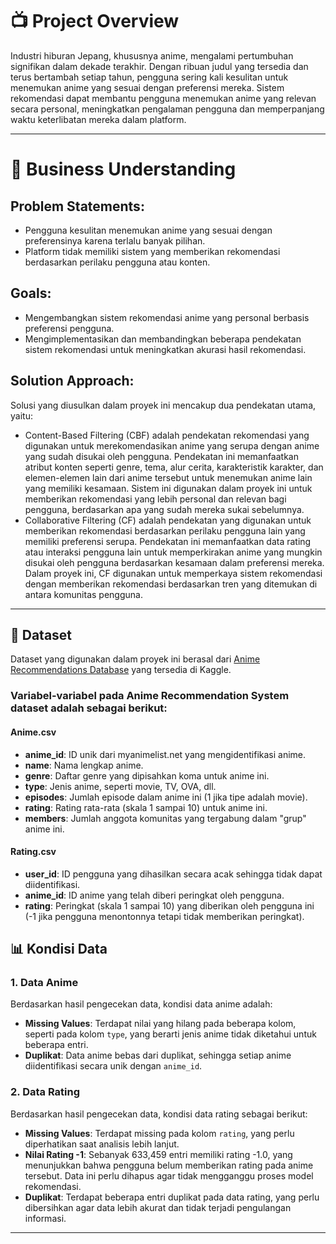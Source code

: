 # 📺 Project Overview

Industri hiburan Jepang, khususnya anime, mengalami pertumbuhan signifikan dalam dekade terakhir. Dengan ribuan judul yang tersedia dan terus bertambah setiap tahun, pengguna sering kali kesulitan untuk menemukan anime yang sesuai dengan preferensi mereka. Sistem rekomendasi dapat membantu pengguna menemukan anime yang relevan secara personal, meningkatkan pengalaman pengguna dan memperpanjang waktu keterlibatan mereka dalam platform.

---

# 💼 Business Understanding

## Problem Statements:
- Pengguna kesulitan menemukan anime yang sesuai dengan preferensinya karena terlalu banyak pilihan.
- Platform tidak memiliki sistem yang memberikan rekomendasi berdasarkan perilaku pengguna atau konten.

## Goals:
- Mengembangkan sistem rekomendasi anime yang personal berbasis preferensi pengguna.
- Mengimplementasikan dan membandingkan beberapa pendekatan sistem rekomendasi untuk meningkatkan akurasi hasil rekomendasi.

## Solution Approach:
Solusi yang diusulkan dalam proyek ini mencakup dua pendekatan utama, yaitu:
- Content-Based Filtering (CBF) adalah pendekatan rekomendasi yang digunakan untuk merekomendasikan anime yang serupa dengan anime yang sudah disukai oleh pengguna. Pendekatan ini memanfaatkan atribut konten seperti genre, tema, alur cerita, karakteristik karakter, dan elemen-elemen lain dari anime tersebut untuk menemukan anime lain yang memiliki kesamaan. Sistem ini digunakan dalam proyek ini untuk memberikan rekomendasi yang lebih personal dan relevan bagi pengguna, berdasarkan apa yang sudah mereka sukai sebelumnya.
- Collaborative Filtering (CF) adalah pendekatan yang digunakan untuk memberikan rekomendasi berdasarkan perilaku pengguna lain yang memiliki preferensi serupa. Pendekatan ini memanfaatkan data rating atau interaksi pengguna lain untuk memperkirakan anime yang mungkin disukai oleh pengguna berdasarkan kesamaan dalam preferensi mereka. Dalam proyek ini, CF digunakan untuk memperkaya sistem rekomendasi dengan memberikan rekomendasi berdasarkan tren yang ditemukan di antara komunitas pengguna.

---

## 📁 Dataset

Dataset yang digunakan dalam proyek ini berasal dari [Anime Recommendations Database](https://www.kaggle.com/datasets/CooperUnion/anime-recommendations-database) yang tersedia di Kaggle.

### Variabel-variabel pada **Anime Recommendation System** dataset adalah sebagai berikut:

#### Anime.csv
- **anime_id**: ID unik dari myanimelist.net yang mengidentifikasi anime.
- **name**: Nama lengkap anime.
- **genre**: Daftar genre yang dipisahkan koma untuk anime ini.
- **type**: Jenis anime, seperti movie, TV, OVA, dll.
- **episodes**: Jumlah episode dalam anime ini (1 jika tipe adalah movie).
- **rating**: Rating rata-rata (skala 1 sampai 10) untuk anime ini.
- **members**: Jumlah anggota komunitas yang tergabung dalam "grup" anime ini.

#### Rating.csv
- **user_id**: ID pengguna yang dihasilkan secara acak sehingga tidak dapat diidentifikasi.
- **anime_id**: ID anime yang telah diberi peringkat oleh pengguna.
- **rating**: Peringkat (skala 1 sampai 10) yang diberikan oleh pengguna ini (-1 jika pengguna menontonnya tetapi tidak memberikan peringkat).

## 📊 Kondisi Data

### 1. Data Anime

Berdasarkan hasil pengecekan data, kondisi data anime adalah:

- **Missing Values**: Terdapat nilai yang hilang pada beberapa kolom, seperti pada kolom `type`, yang berarti jenis anime tidak diketahui untuk beberapa entri.
- **Duplikat**: Data anime bebas dari duplikat, sehingga setiap anime diidentifikasi secara unik dengan `anime_id`.

### 2. Data Rating

Berdasarkan hasil pengecekan data, kondisi data rating sebagai berikut:

- **Missing Values**: Terdapat missing pada kolom `rating`, yang perlu diperhatikan saat analisis lebih lanjut.
- **Nilai Rating -1**: Sebanyak 633,459 entri memiliki rating -1.0, yang menunjukkan bahwa pengguna belum memberikan rating pada anime tersebut. Data ini perlu dihapus agar tidak mengganggu proses model rekomendasi.
- **Duplikat**: Terdapat beberapa entri duplikat pada data rating, yang perlu dibersihkan agar data lebih akurat dan tidak terjadi pengulangan informasi.

---

